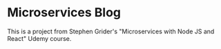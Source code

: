 # Microservices Blog

This is a project from Stephen Grider's "Microservices with Node JS and React" Udemy course.
